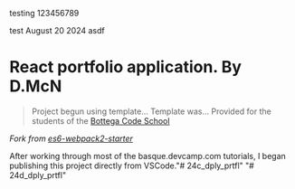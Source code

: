 testing 123456789

test August 20 2024 asdf



# React portfolio application. By D.McN

> Project begun using template... 
Template was... Provided for the students of the [Bottega Code School](https://bottega.tech/)

*Fork from [es6-webpack2-starter](https://github.com/micooz/es6-webpack2-starter)*

After working through most of the basque.devcamp.com tutorials, 
I began publishing this project directly from VSCode."# 24c_dply_prtfl" 
"# 24d_dply_prtfl" 
